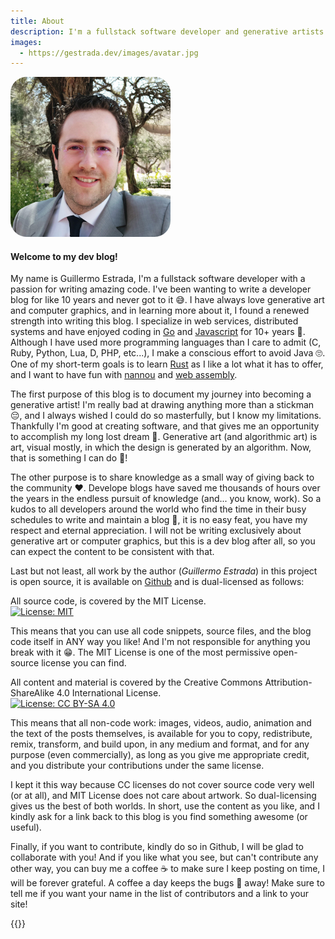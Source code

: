 ```yaml
---
title: About
description: I'm a fullstack software developer and generative artists in progress,  with a passion for writing amazing code.
images:
  - https://gestrada.dev/images/avatar.jpg
---
```


<img src="/images/avatar.jpg" alt="profile" style="border-radius: 10%; width: 100%; max-width: 256px;">

#### Welcome to my dev blog!

My name is Guillermo Estrada, I'm a fullstack software developer with a passion for writing amazing code. I've been wanting to write a developer blog for like 10 years and never got to it 😅. I have always love generative art and computer graphics, and in learning more about it, I found a renewed strength into writing this blog. I specialize in web services, distributed systems and have enjoyed coding in [Go](https://golang.org/) and [Javascript](https://nodejs.org/) for 10+ years 🥳. Although I have used more programming languages than I care to admit (C, Ruby, Python, Lua, D, PHP, etc...), I make a conscious effort to avoid Java 🙄. One of my short-term goals is to learn [Rust](https://www.rust-lang.org/) as I like a lot what it has to offer, and I want to have fun with [nannou](https://nannou.cc/) and [web assembly](https://webassembly.org/).

The first purpose of this blog is to document my journey into becoming a generative artist! I'm really bad at drawing anything more than a stickman 😔, and I always wished I could do so masterfully, but I know my limitations. Thankfully I'm good at creating software, and that gives me an opportunity to accomplish my long lost dream 🤩. Generative art (and algorithmic art) is art, visual mostly, in which the design is generated by an algorithm. Now, that is something I can do 💪!

The other purpose is to share knowledge as a small way of giving back to the community ❤️. Develope blogs have saved me thousands of hours over the years in the endless pursuit of knowledge (and... you know, work). So a kudos to all developers around the world who find the time in their busy schedules to write and maintain a blog 👏, it is no easy feat, you have my respect and eternal appreciation. I will not be writing exclusively about generative art or computer graphics, but this is a dev blog after all, so you can expect the content to be consistent with that.

Last but not least, all work by the author (_Guillermo Estrada_) in this project is open source, it is available on [Github](https://github.com/phrozen/gestrada.dev) and is dual-licensed as follows:

All source code, is covered by the MIT License.  
[![License: MIT](https://img.shields.io/badge/License-MIT-blue.svg)](https://opensource.org/licenses/MIT)  

This means that you can use all code snippets, source files, and the blog code itself in ANY way you like! And I'm not responsible for anything you break with it 😁. The MIT License is one of the most permissive open-source license you can find.

All content and material is covered by the Creative Commons Attribution-ShareAlike 4.0 International License.  
[![License: CC BY-SA 4.0](https://img.shields.io/badge/License-CC%20BY--SA%204.0-green.svg)](https://creativecommons.org/licenses/by-sa/4.0/)

This means that all non-code work: images, videos, audio, animation and the text of the posts themselves, is available for you to copy, redistribute, remix, transform, and build upon, in any medium and format, and for any purpose (even commercially), as long as you give me appropriate credit, and you distribute your contributions under the same license.

I kept it this way because CC licenses do not cover source code very well (or at all), and MIT License does not care about artwork. So dual-licensing gives us the best of both worlds. In short, use the content as you like, and I kindly ask for a link back to this blog is you find something awesome (or useful).

Finally, if you want to contribute, kindly do so in Github, I will be glad to collaborate with you! And if you like what you see, but can't contribute any other way, you can buy me a coffee ☕ to make sure I keep posting on time, I will be forever grateful. A coffee a day keeps the bugs 🐞 away! Make sure to tell me if you want your name in the list of contributors and a link to your site!

{{<coffee>}}